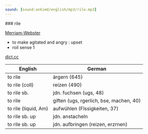 ```yaml
---
sound: [sound:ankimd/english/mp3/rile.mp3]
---
```


\### rile

[Merriam-Webster](https://www.merriam-webster.com/dictionary/rile)

- to make agitated and angry : upset
- roil sense 1

[dict.cc](https://www.dict.cc/rile)

| English        | German       |
| -------------- | ------------ |
| to rile | ärgern (645) |
| to rile (coll) | reizen (490) |
| to rile sb. | jdn. fuchsen (ugs, 48) |
| to rile | giften (ugs, rgerlich, bse, machen, 40) |
| to rile (liquid, Am) | aufwühlen (Flssigkeiten, 37) |
| to rile sb. up | jdn. anstacheln |
| to rile sb. up | jdn. aufbringen (reizen, erzrnen) |
